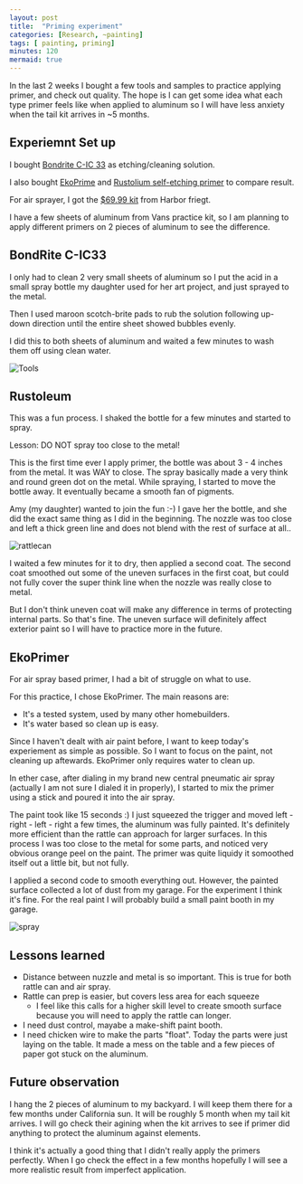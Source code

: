 ```yaml
---
layout: post
title:  "Priming experiment"
categories: [Research, ~painting]
tags: [ painting, priming]
minutes: 120
mermaid: true
---
```


In the last 2 weeks I bought a few tools and samples to practice applying primer, and check out quality. The hope is I can get some idea what each type primer feels
like when applied to aluminum so I will have less anxiety when the tail kit arrives in ~5 months.

## Experiemnt Set up

I bought [Bondrite C-IC 33](https://www.aircraftspruce.com/catalog/pnpages/09-01621.php) as etching/cleaning solution.

I also bought [EkoPrime](https://www.aircraftspruce.com/catalog/pnpages/09-03078.php) and
[Rustolium self-etching primer](https://a.co/d/8SOFPU0) to compare result.

For air sprayer, I got the [$69.99 kit](https://www.harborfreight.com/20-oz-hvlp-gravity-feed-air-spray-gun-68843.html) from Harbor friegt.

I have a few sheets of aluminum from Vans practice kit, so I am planning to apply different primers on 2 pieces of aluminum to see the difference.

## BondRite C-IC33

I only had to clean 2 very small sheets of aluminum so I put the acid in a small spray bottle my daughter used for her art project, and just sprayed to the metal.

Then I used maroon scotch-brite pads to rub the solution following up-down direction until the entire sheet showed bubbles evenly.

I did this to both sheets of aluminum and waited a few minutes to wash them off using clean water.

![Tools](/assets/img/20230917/primer_experiment_tools.jpg)


## Rustoleum

This was a fun process. I shaked the bottle for a few minutes and started to spray.

Lesson: DO NOT spray too close to the metal!

This is the first time ever I apply primer, the bottle was about 3 - 4 inches from the metal. It was WAY to close. The spray basically made a very think and round green dot
on the metal. While spraying, I started to move the bottle away. It eventually became a smooth fan of pigments. 

Amy (my daughter) wanted to join the fun :-) I gave her the bottle, and she did the exact same thing as I did in the beginning. The nozzle was too close and left a thick green line
and does not blend with the rest of surface at all..

![rattlecan](/assets/img/20230917/rattlecan.jpg)


I waited a few minutes for it to dry, then applied a second coat. The second coat smoothed out some of the uneven surfaces in the first coat, but could not fully cover the super
think line when the nozzle was really close to metal.

But I don't think uneven coat will make any difference in terms of protecting internal parts. So that's fine. The uneven surface will definitely affect exterior paint so I will
have to practice more in the future.

## EkoPrimer

For air spray based primer, I had a bit of struggle on what to use. 

For this practice, I chose EkoPrimer. The main reasons are:
* It's a tested system, used by many other homebuilders.
* It's water based so clean up is easy.

Since I haven't dealt with air paint before, I want to keep today's experiement as simple as possible. So I want to focus on the paint, not cleaning up aftewards. EkoPrimer only
requires water to clean up.

In ether case, after dialing in my brand new central pneumatic air spray (actually I am not sure I dialed it in properly), I started to mix the primer using a stick and poured it
into the air spray.

The paint took like 15 seconds :) I just squeezed the trigger and moved left - right - left - right a few times, the aluminum was fully painted. It's definitely more efficient than
the rattle can approach for larger surfaces. In this process I was too close to the metal for some parts, and noticed very obvious orange peel on the paint. The primer was quite
liquidy it somoothed itself out a little bit, but not fully.

I applied a second code to smooth everything out. However, the painted surface collected a lot of dust from my garage. For the experiment I think it's fine. For the real paint I
will probably build a small paint booth in my garage.

![spray](/assets/img/20230917/spray.jpg)


## Lessons learned

* Distance between nuzzle and metal is so important. This is true for both rattle can and air spray.
* Rattle can prep is easier, but covers less area for each squeeze
    * I feel like this calls for a higher skill level to create smooth surface because you will need to apply the rattle can longer.
* I need dust control, mayabe a make-shift paint booth.
* I need chicken wire to make the parts "float". Today the parts were just laying on the table. It made a mess on the table and a few pieces of paper got stuck on the aluminum.


## Future observation

I hang the 2 pieces of aluminum to my backyard. I will keep them there for a few months under California sun. It will be roughly 5 month when my tail kit arrives. I will go check
their agining when the kit arrives to see if primer did anything to protect the aluminum against elements.

I think it's actually a good thing that I didn't really apply the primers perfectly. When I go check the effect in a few months hopefully I will see a more realistic result from
imperfect application.